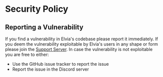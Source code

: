 # Security Policy

## Reporting a Vulnerability

If you find a vulnerability in Elvia's codebase please report it immediately. If you deem the vulnerability exploitable
by Elvia's users in any shape or form please join the [Support Server][discord server]. In case the vulnerability is not exploitable you are free
to either:

-   Use the GitHub issue tracker to report the issue
-   Report the issue in the Discord server

<!-- LINKS -->

[discord server]: https://discord.gg/FD5MMabf8Y
